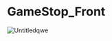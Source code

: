 # GameStop_Front

![Untitledqwe](https://user-images.githubusercontent.com/107476714/224451054-b1d2b1b8-163b-4f06-b6ce-48cdb0da0d56.png)
